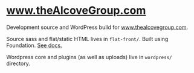 # www.theAlcoveGroup.com
Development source and WordPress build for www.thealcovegroup.com.

Source sass and flat/static HTML lives in `flat-front/`. Built using Foundation. [See docs.](flat-front)

Wordpress core and plugins (as well as uploads) live in `wordpress/` directory.